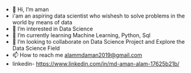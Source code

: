 - 👋 Hi, I’m aman
- i'am an aspiring data scientist who wishesh to solve problems in the world by means of data
- 👀 I’m interested in Data Science
- 🌱 I’m currently learning  Machine Learning, Python, Sql
- 💞️ I’m looking to collaborate on Data Science Project and Explore the Data Science Field 
- 📫 How to reach me alammdaman2019@gmail.com
- linkedin- https://www.linkedin.com/in/md-aman-alam-17625b21b/

<!---
mdamanalam/mdamanalam is a ✨ special ✨ repository because its `README.md` (this file) appears on your GitHub profile.
You can click the Preview link to take a look at your changes.
--->
